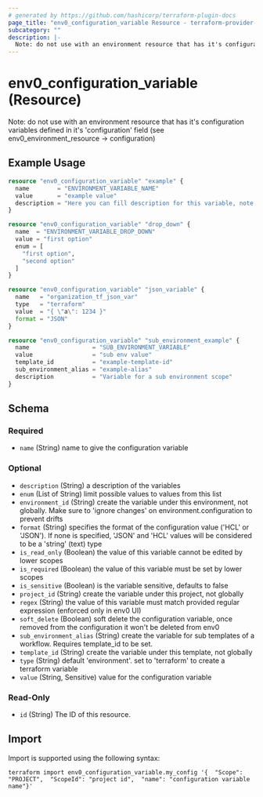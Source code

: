 ```yaml
---
# generated by https://github.com/hashicorp/terraform-plugin-docs
page_title: "env0_configuration_variable Resource - terraform-provider-env0"
subcategory: ""
description: |-
  Note: do not use with an environment resource that has it's configuration variables defined in it's 'configuration' field (see env0environmentresource -> configuration)
---
```


# env0_configuration_variable (Resource)

Note: do not use with an environment resource that has it's configuration variables defined in it's 'configuration' field (see env0_environment_resource -> configuration)

## Example Usage

```terraform
resource "env0_configuration_variable" "example" {
  name        = "ENVIRONMENT_VARIABLE_NAME"
  value       = "example value"
  description = "Here you can fill description for this variable, note this field have limit of 255 chars"
}

resource "env0_configuration_variable" "drop_down" {
  name  = "ENVIRONMENT_VARIABLE_DROP_DOWN"
  value = "first option"
  enum = [
    "first option",
    "second option"
  ]
}

resource "env0_configuration_variable" "json_variable" {
  name   = "organization_tf_json_var"
  type   = "terraform"
  value  = "{ \"a\": 1234 }"
  format = "JSON"
}

resource "env0_configuration_variable" "sub_environment_example" {
  name                  = "SUB_ENVIRONMENT_VARIABLE"
  value                 = "sub env value"
  template_id           = "example-template-id"
  sub_environment_alias = "example-alias"
  description           = "Variable for a sub environment scope"
}
```

<!-- schema generated by tfplugindocs -->
## Schema

### Required

- `name` (String) name to give the configuration variable

### Optional

- `description` (String) a description of the variables
- `enum` (List of String) limit possible values to values from this list
- `environment_id` (String) create the variable under this environment, not globally. Make sure to 'ignore changes' on environment.configuration to prevent drifts
- `format` (String) specifies the format of the configuration value ('HCL' or 'JSON'). If none is specified, 'JSON' and 'HCL' values will be considered to be a 'string' (text) type
- `is_read_only` (Boolean) the value of this variable cannot be edited by lower scopes
- `is_required` (Boolean) the value of this variable must be set by lower scopes
- `is_sensitive` (Boolean) is the variable sensitive, defaults to false
- `project_id` (String) create the variable under this project, not globally
- `regex` (String) the value of this variable must match provided regular expression (enforced only in env0 UI)
- `soft_delete` (Boolean) soft delete the configuration variable, once removed from the configuration it won't be deleted from env0
- `sub_environment_alias` (String) create the variable for sub templates of a workflow. Requires template_id to be set.
- `template_id` (String) create the variable under this template, not globally
- `type` (String) default 'environment'. set to 'terraform' to create a terraform variable
- `value` (String, Sensitive) value for the configuration variable

### Read-Only

- `id` (String) The ID of this resource.

## Import

Import is supported using the following syntax:

```shell
terraform import env0_configuration_variable.my_config '{  "Scope": "PROJECT",  "ScopeId": "project id",  "name": "configuration variable name"}'
```
